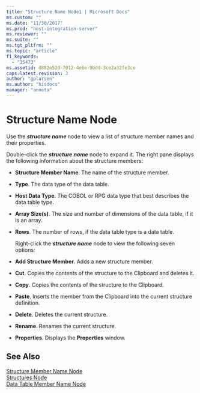 ```yaml
---
title: "Structure Name Node1 | Microsoft Docs"
ms.custom: ""
ms.date: "11/30/2017"
ms.prod: "host-integration-server"
ms.reviewer: ""
ms.suite: ""
ms.tgt_pltfrm: ""
ms.topic: "article"
f1_keywords: 
  - "15473"
ms.assetid: d882e52d-7012-4e6e-9bdd-3ce2a32fe3ce
caps.latest.revision: 3
author: "gplarsen"
ms.author: "hisdocs"
manager: "anneta"
---
```

# Structure Name Node
Use the ***structure name*** node to view a list of structure member names and their properties.  
  
 Double-click the ***structure name*** node to expand it. The right pane displays the following information about the structure members:  
  
- **Structure Member Name**. The name of the structure member.  
  
- **Type**. The data type of the data table.  
  
- **Host Data Type**. The COBOL or RPG data type that best describes the data table type.  
  
- **Array Size(s)**. The size and number of dimensions of the data table, if it is an array.  
  
- **Rows**. The number of rows, if the data table type is a data table.  
  
  Right-click the ***structure name*** node to view the following seven options:  
  
- **Add Structure Member**. Adds a new structure member.  
  
- **Cut**. Copies the contents of the structure to the Clipboard and deletes it.  
  
- **Copy**. Copies the contents of the structure to the Clipboard.  
  
- **Paste**. Inserts the member from the Clipboard into the current structure definition.  
  
- **Delete**. Deletes the current structure.  
  
- **Rename**. Renames the current structure.  
  
- **Properties**. Displays the **Properties** window.  
  
## See Also  
 [Structure Member Name Node](../core/structure-member-name-node2.md)   
 [Structures Node](../core/structures-node1.md)   
 [Data Table Member Name Node](../core/data-table-member-name-node1.md)